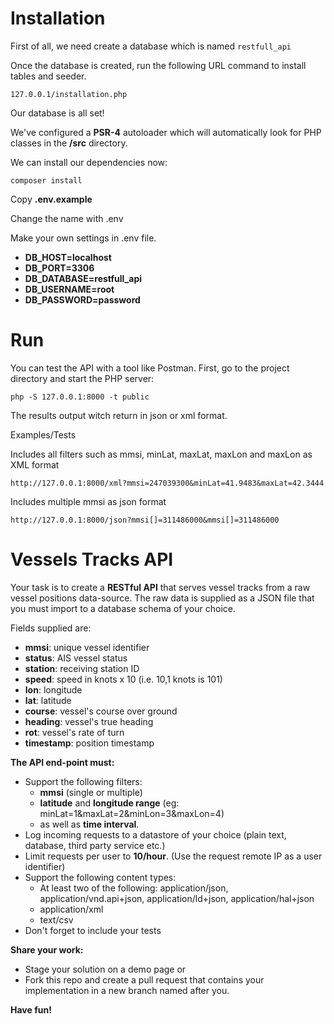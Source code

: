 # Installation

First of all, we need create a database which is named `restfull_api`

Once the database is created, run the following URL command to install tables and seeder.

`127.0.0.1/installation.php`

Our database is all set!

We've configured a **PSR-4** autoloader which will automatically look for PHP classes in the **/src** directory.

We can install our dependencies now:

`composer install`

Copy **.env.example**

Change the name with .env

Make your own settings in .env file.

* **DB_HOST=localhost**
* **DB_PORT=3306**
* **DB_DATABASE=restfull_api**
* **DB_USERNAME=root**
* **DB_PASSWORD=password**

# Run

You can test the API with a tool like Postman. First, go to the project directory and start the PHP server:

`php -S 127.0.0.1:8000 -t public`

The results output witch return in json or xml format.

Examples/Tests

Includes all filters such as mmsi, minLat, maxLat, maxLon and maxLon as XML format

`http://127.0.0.1:8000/xml?mmsi=247039300&minLat=41.9483&maxLat=42.3444`

Includes multiple mmsi as json format

`http://127.0.0.1:8000/json?mmsi[]=311486000&mmsi[]=311486000`

# Vessels Tracks API

Your task is to create a **RESTful API** that serves vessel tracks from a raw vessel positions data-source.
The raw data is supplied as a JSON file that you must import to a database schema of your choice.

Fields supplied are:
* **mmsi**: unique vessel identifier
* **status**: AIS vessel status
* **station**: receiving station ID
* **speed**: speed in knots x 10 (i.e. 10,1 knots is 101)
* **lon**: longitude
* **lat**: latitude
* **course**: vessel's course over ground
* **heading**: vessel's true heading
* **rot**: vessel's rate of turn
* **timestamp**: position timestamp

**The API end-point must:**
* Support the following filters: 
  * **mmsi** (single or multiple)
  * **latitude** and **longitude range** (eg: minLat=1&maxLat=2&minLon=3&maxLon=4)
  * as well as **time interval**.
* Log incoming requests to a datastore of  your choice (plain text, database, third party service etc.)
* Limit requests per user to **10/hour**. (Use the request remote IP as a user identifier)
* Support the following content types:
  * At least two of the following: application/json, application/vnd.api+json, application/ld+json, application/hal+json
  * application/xml
  * text/csv
* Don't forget to include your tests

**Share your work:**
* Stage your solution on a demo page or
* Fork this repo and create a pull request that contains your implementation in a new branch named after you.

**Have fun!**

